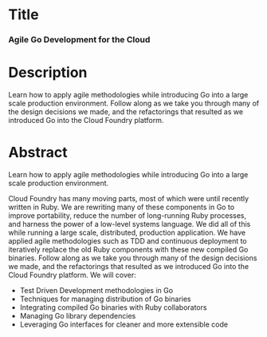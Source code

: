 # Title
### Agile Go Development for the Cloud

# Description

Learn how to apply agile methodologies while introducing Go into a large scale production environment. Follow along as we take you through many of the design decisions we made, and the refactorings that resulted as we introduced Go into the Cloud Foundry platform.


# Abstract

Learn how to apply agile methodologies while introducing Go into a large scale production environment.

Cloud Foundry has many moving parts, most of which were until recently written in Ruby. We are rewriting many of these components in Go to improve portability, reduce the number of long-running Ruby processes, and harness the power of a low-level systems language. We did all of this while running a large scale, distributed, production application. We have applied agile methodologies such as TDD and continuous deployment to iteratively replace the old Ruby components with these new compiled Go binaries. Follow along as we take you through many of the design decisions we made, and the refactorings that resulted as we introduced Go into the Cloud Foundry platform.  We will cover:

 * Test Driven Development methodologies in Go
 * Techniques for managing distribution of Go binaries
 * Integrating compiled Go binaries with Ruby collaborators
 * Managing Go library dependencies
 * Leveraging Go interfaces for cleaner and more extensible code
